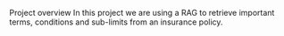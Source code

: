Project overview
In this project we are using a RAG to retrieve important terms, conditions and sub-limits from an insurance policy. 

